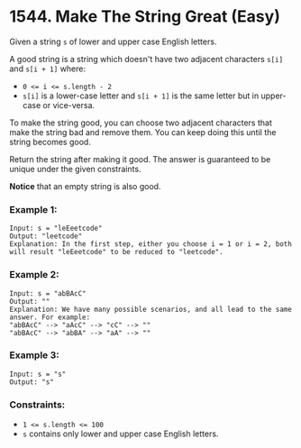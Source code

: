 # 1544. Make The String Great (Easy)

Given a string `s` of lower and upper case English letters.

A good string is a string which doesn't have two adjacent characters `s[i]` and `s[i + 1]` where:

- `0 <= i <= s.length - 2`
- `s[i]` is a lower-case letter and `s[i + 1]` is the same letter but in upper-case or vice-versa.

To make the string good, you can choose two adjacent characters that make the string bad and remove them. You can keep doing this until the string becomes good.

Return the string after making it good. The answer is guaranteed to be unique under the given constraints.

**Notice** that an empty string is also good.

### Example 1:

```
Input: s = "leEeetcode"
Output: "leetcode"
Explanation: In the first step, either you choose i = 1 or i = 2, both will result "leEeetcode" to be reduced to "leetcode".
```

### Example 2:

```
Input: s = "abBAcC"
Output: ""
Explanation: We have many possible scenarios, and all lead to the same answer. For example:
"abBAcC" --> "aAcC" --> "cC" --> ""
"abBAcC" --> "abBA" --> "aA" --> ""
```

### Example 3:

```
Input: s = "s"
Output: "s"
```

### Constraints:

- `1 <= s.length <= 100`
- `s` contains only lower and upper case English letters.
